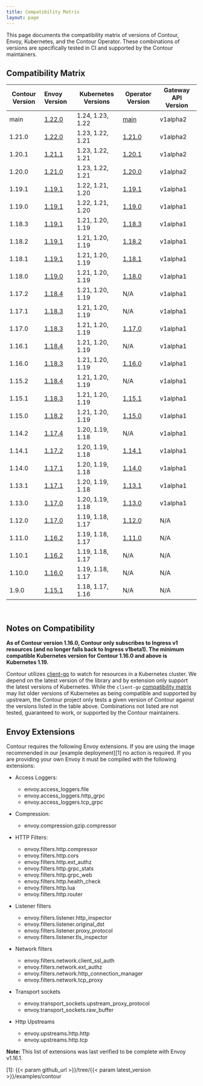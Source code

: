 ```yaml
---
title: Compatibility Matrix
layout: page
---
```


This page documents the compatibility matrix of versions of Contour, Envoy, Kubernetes, and the Contour Operator.
These combinations of versions are specifically tested in CI and supported by the Contour maintainers.

## Compatibility Matrix

| Contour Version | Envoy Version        | Kubernetes Versions | Operator Version | Gateway API Version |
| --------------- | :------------------- | ------------------- | ---------------- | --------------------|
| main            | [1.22.0][16]         | 1.24, 1.23, 1.22    | [main][50]       | v1alpha2            |
| 1.21.0          | [1.22.0][16]         | 1.23, 1.22, 1.21    | [1.21.0][69]     | v1alpha2            |
| 1.20.1          | [1.21.1][15]         | 1.23, 1.22, 1.21    | [1.20.1][68]     | v1alpha2            |
| 1.20.0          | [1.21.0][14]         | 1.23, 1.22, 1.21    | [1.20.0][67]     | v1alpha2            |
| 1.19.1          | [1.19.1][13]         | 1.22, 1.21, 1.20    | [1.19.1][65]     | v1alpha1            |
| 1.19.0          | [1.19.1][13]         | 1.22, 1.21, 1.20    | [1.19.0][64]     | v1alpha1            |
| 1.18.3          | [1.19.1][13]         | 1.21, 1.20, 1.19    | [1.18.3][66]     | v1alpha1            |
| 1.18.2          | [1.19.1][13]         | 1.21, 1.20, 1.19    | [1.18.2][63]     | v1alpha1            |
| 1.18.1          | [1.19.1][13]         | 1.21, 1.20, 1.19    | [1.18.1][62]     | v1alpha1            |
| 1.18.0          | [1.19.0][10]         | 1.21, 1.20, 1.19    | [1.18.0][61]     | v1alpha1            |
| 1.17.2          | [1.18.4][12]         | 1.21, 1.20, 1.19    | N/A              | v1alpha1            |
| 1.17.1          | [1.18.3][9]          | 1.21, 1.20, 1.19    | N/A              | v1alpha1            |
| 1.17.0          | [1.18.3][9]          | 1.21, 1.20, 1.19    | [1.17.0][60]     | v1alpha1            |
| 1.16.1          | [1.18.4][12]         | 1.21, 1.20, 1.19    | N/A              | v1alpha1            |
| 1.16.0          | [1.18.3][9]          | 1.21, 1.20, 1.19    | [1.16.0][59]     | v1alpha1            |
| 1.15.2          | [1.18.4][12]         | 1.21, 1.20, 1.19    | N/A              | v1alpha1            |
| 1.15.1          | [1.18.3][9]          | 1.21, 1.20, 1.19    | [1.15.1][58]     | v1alpha1            |
| 1.15.0          | [1.18.2][8]          | 1.21, 1.20, 1.19    | [1.15.0][57]     | v1alpha1            |
| 1.14.2          | [1.17.4][11]         | 1.20, 1.19, 1.18    | N/A              | v1alpha1            |
| 1.14.1          | [1.17.2][7]          | 1.20, 1.19, 1.18    | [1.14.1][56]     | v1alpha1            |
| 1.14.0          | [1.17.1][6]          | 1.20, 1.19, 1.18    | [1.14.0][55]     | v1alpha1            |
| 1.13.1          | [1.17.1][6]          | 1.20, 1.19, 1.18    | [1.13.1][54]     | v1alpha1            |
| 1.13.0          | [1.17.0][5]          | 1.20, 1.19, 1.18    | [1.13.0][53]     | v1alpha1            |
| 1.12.0          | [1.17.0][5]          | 1.19, 1.18, 1.17    | [1.12.0][52]     | N/A                 |
| 1.11.0          | [1.16.2][4]          | 1.19, 1.18, 1.17    | [1.11.0][51]     | N/A                 |
| 1.10.1          | [1.16.2][4]          | 1.19, 1.18, 1.17    | N/A              | N/A                 |
| 1.10.0          | [1.16.0][3]          | 1.19, 1.18, 1.17    | N/A              | N/A                 |
| 1.9.0           | [1.15.1][2]          | 1.18, 1.17, 1.16    | N/A              | N/A                 |

<br />

## Notes on Compatibility

**As of Contour version 1.16.0, Contour only subscribes to Ingress v1 resources (and no longer falls back to Ingress v1beta1). The minimum compatible Kubernetes version for Contour 1.16.0 and above is Kubernetes 1.19.**

Contour utilizes [client-go][98] to watch for resources in a Kubernetes cluster.
We depend on the latest version of the library and by extension only support the latest versions of Kubernetes.
While the `client-go` [compatibility matrix][99] may list older versions of Kubernetes as being compatible and supported by upstream, the Contour project only tests a given version of Contour against the versions listed in the table above.
Combinations not listed are not tested, guaranteed to work, or supported by the Contour maintainers.

## Envoy Extensions
Contour requires the following Envoy extensions.
If you are using the image recommended in our [example deployment][1] no action is required.
If you are providing your own Envoy it must be compiled with the following extensions:

- Access Loggers: 
  - envoy.access_loggers.file
  - envoy.access_loggers.http_grpc
  - envoy.access_loggers.tcp_grpc
  
- Compression:
  - envoy.compression.gzip.compressor
    
- HTTP Filters:
  - envoy.filters.http.compressor
  - envoy.filters.http.cors
  - envoy.filters.http.ext_authz
  - envoy.filters.http.grpc_stats
  - envoy.filters.http.grpc_web
  - envoy.filters.http.health_check
  - envoy.filters.http.lua
  - envoy.filters.http.router
   
- Listener filters
  - envoy.filters.listener.http_inspector
  - envoy.filters.listener.original_dst
  - envoy.filters.listener.proxy_protocol
  - envoy.filters.listener.tls_inspector

- Network filters
  - envoy.filters.network.client_ssl_auth
  - envoy.filters.network.ext_authz
  - envoy.filters.network.http_connection_manager
  - envoy.filters.network.tcp_proxy
  
- Transport sockets
  - envoy.transport_sockets.upstream_proxy_protocol
  - envoy.transport_sockets.raw_buffer
  
- Http Upstreams
  - envoy.upstreams.http.http
  - envoy.upstreams.http.tcp

__Note:__ This list of extensions was last verified to be complete with Envoy v1.16.1.


[1]: {{< param github_url >}}/tree/{{< param latest_version >}}/examples/contour

[2]: https://www.envoyproxy.io/docs/envoy/latest/version_history/v1.15.1
[3]: https://www.envoyproxy.io/docs/envoy/latest/version_history/v1.16.0
[4]: https://www.envoyproxy.io/docs/envoy/latest/version_history/v1.16.2
[5]: https://www.envoyproxy.io/docs/envoy/latest/version_history/v1.17.0
[6]: https://www.envoyproxy.io/docs/envoy/latest/version_history/v1.17.1
[7]: https://www.envoyproxy.io/docs/envoy/latest/version_history/v1.17.2
[8]: https://www.envoyproxy.io/docs/envoy/latest/version_history/v1.18.2
[9]: https://www.envoyproxy.io/docs/envoy/v1.18.3/version_history/current
[10]: https://www.envoyproxy.io/docs/envoy/v1.19.0/version_history/current
[11]: https://www.envoyproxy.io/docs/envoy/v1.17.4/version_history/current
[12]: https://www.envoyproxy.io/docs/envoy/v1.18.4/version_history/current
[13]: https://www.envoyproxy.io/docs/envoy/v1.19.1/version_history/current
[14]: https://www.envoyproxy.io/docs/envoy/v1.21.0/version_history/current
[15]: https://www.envoyproxy.io/docs/envoy/v1.21.1/version_history/current
[16]: https://www.envoyproxy.io/docs/envoy/v1.22.0/version_history/current

[50]: https://github.com/projectcontour/contour-operator
[51]: https://github.com/projectcontour/contour-operator/releases/tag/v1.11.0
[52]: https://github.com/projectcontour/contour-operator/releases/tag/v1.12.0
[53]: https://github.com/projectcontour/contour-operator/releases/tag/v1.13.0
[54]: https://github.com/projectcontour/contour-operator/releases/tag/v1.13.1
[55]: https://github.com/projectcontour/contour-operator/releases/tag/v1.14.0
[56]: https://github.com/projectcontour/contour-operator/releases/tag/v1.14.1
[57]: https://github.com/projectcontour/contour-operator/releases/tag/v1.15.0
[58]: https://github.com/projectcontour/contour-operator/releases/tag/v1.15.1
[59]: https://github.com/projectcontour/contour-operator/releases/tag/v1.16.0
[60]: https://github.com/projectcontour/contour-operator/releases/tag/v1.17.0
[61]: https://github.com/projectcontour/contour-operator/releases/tag/v1.18.0
[62]: https://github.com/projectcontour/contour-operator/releases/tag/v1.18.1
[63]: https://github.com/projectcontour/contour-operator/releases/tag/v1.18.2
[64]: https://github.com/projectcontour/contour-operator/releases/tag/v1.19.0
[65]: https://github.com/projectcontour/contour-operator/releases/tag/v1.19.1
[66]: https://github.com/projectcontour/contour-operator/releases/tag/v1.18.3
[67]: https://github.com/projectcontour/contour-operator/releases/tag/v1.20.0
[68]: https://github.com/projectcontour/contour-operator/releases/tag/v1.20.1
[69]: https://github.com/projectcontour/contour-operator/releases/tag/v1.21.0

[98]: https://github.com/kubernetes/client-go
[99]: https://github.com/kubernetes/client-go#compatibility-matrix
